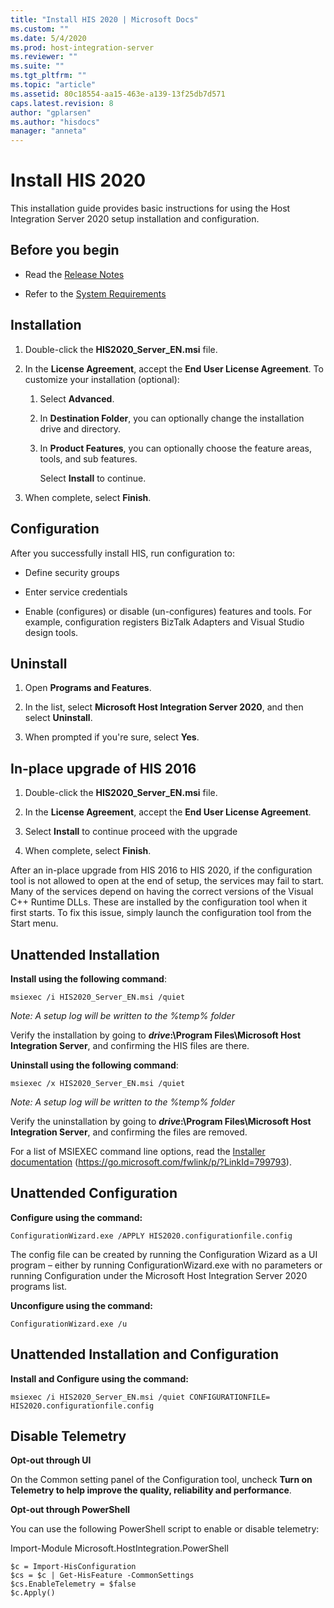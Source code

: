 ```yaml
---
title: "Install HIS 2020 | Microsoft Docs"
ms.custom: ""
ms.date: 5/4/2020
ms.prod: host-integration-server
ms.reviewer: ""
ms.suite: ""
ms.tgt_pltfrm: ""
ms.topic: "article"
ms.assetid: 80c18554-aa15-463e-a139-13f25db7d571
caps.latest.revision: 8
author: "gplarsen"
ms.author: "hisdocs"
manager: "anneta"
---
```

# Install HIS 2020
This installation guide provides basic instructions for using the Host Integration Server 2020 setup installation and configuration.

## Before you begin

-   Read the [Release Notes](../install-and-config-guides/release-notes.md)

-   Refer to the [System Requirements](../install-and-config-guides/system-requirements.md)

## Installation

1. Double-click the **HIS2020_Server_EN.msi** file.

2. In the **License Agreement**, accept the **End User License Agreement**. To customize your installation (optional):

   1. Select **Advanced**.

   2. In **Destination Folder**, you can optionally change the installation drive and directory.

   3. In **Product Features**, you can optionally choose the feature areas, tools, and sub features.

      Select **Install** to continue.

3. When complete, select **Finish**.

## Configuration
 After you successfully install HIS, run configuration to:

-   Define security groups

-   Enter service credentials

-   Enable (configures) or disable (un-configures) features and tools. For example, configuration registers BizTalk Adapters and Visual Studio design tools.

## Uninstall

1. Open **Programs and Features**.

2. In the list, select **Microsoft Host Integration Server 2020**, and then select **Uninstall**.

3. When prompted if you're sure, select **Yes**.

## In-place upgrade of HIS 2016

1. Double-click the **HIS2020_Server_EN.msi** file.

2.  In the **License Agreement**, accept the **End User License Agreement**.

3. Select **Install** to continue proceed with the upgrade

4. When complete, select **Finish**.

After an in-place upgrade from HIS 2016 to HIS 2020, if the configuration tool is not allowed to open at the end of setup, the services may fail to start.   Many of the services depend on having the correct versions of the Visual C++ Runtime DLLs.  These are installed by the configuration tool when it first starts.  To fix this issue, simply launch the configuration tool from the Start menu. 

## Unattended Installation
 **Install using the following command**:

```Output
msiexec /i HIS2020_Server_EN.msi /quiet
```
*Note: A setup log will be written to the %temp% folder*

 Verify the installation by going to ***drive*:\Program Files\Microsoft Host Integration Server**, and confirming the HIS files are there.

 **Uninstall using the following command**:

```Output
msiexec /x HIS2020_Server_EN.msi /quiet
```
*Note: A setup log will be written to the %temp% folder*

 Verify the uninstallation by going to ***drive*:\Program Files\Microsoft Host Integration Server**, and confirming the files are removed.

 For a list of MSIEXEC command line options, read the [Installer documentation](https://go.microsoft.com/fwlink/p/?LinkId=799793) (https://go.microsoft.com/fwlink/p/?LinkId=799793).

## Unattended Configuration
**Configure using the command:**

```Output
ConfigurationWizard.exe /APPLY HIS2020.configurationfile.config
```
The config file can be created by running the Configuration Wizard as a UI program – either by running ConfigurationWizard.exe with no parameters or running Configuration under the Microsoft Host Integration Server 2020 programs list.

**Unconfigure using the command:**

```Output
ConfigurationWizard.exe /u
```


## Unattended Installation and Configuration
**Install and Configure using the command:**

```Output
msiexec /i HIS2020_Server_EN.msi /quiet CONFIGURATIONFILE= HIS2020.configurationfile.config
```

## Disable Telemetry
**Opt-out through UI**

On the Common setting panel of the Configuration tool, uncheck **Turn on Telemetry to help improve the quality, reliability and performance**.

**Opt-out through PowerShell**

You can use the following PowerShell script to enable or disable telemetry:

Import-Module Microsoft.HostIntegration.PowerShell
```Output
$c = Import-HisConfiguration
$cs = $c | Get-HisFeature -CommonSettings
$cs.EnableTelemetry = $false
$c.Apply()
```

